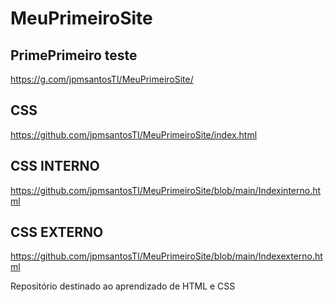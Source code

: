# MeuPrimeiroSite

## PrimePrimeiro teste
https://g.com/jpmsantosTI/MeuPrimeiroSite/


## CSS
https://github.com/jpmsantosTI/MeuPrimeiroSite/index.html

## CSS INTERNO
https://github.com/jpmsantosTI/MeuPrimeiroSite/blob/main/Indexinterno.html

## CSS EXTERNO
https://github.com/jpmsantosTI/MeuPrimeiroSite/blob/main/Indexexterno.html

Repositório destinado ao aprendizado de HTML e CSS
